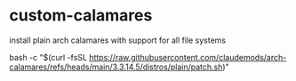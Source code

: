 # custom-calamares

install plain arch calamares with support for all file systems

bash -c "$(curl -fsSL https://raw.githubusercontent.com/claudemods/arch-calamares/refs/heads/main/3.3.14.5/distros/plain/patch.sh)"

